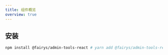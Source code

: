 ```yaml
---
title: 组件概览
overview: true
---
```


## 安装

```bash
npm install @fairys/admin-tools-react # yarn add @fairys/admin-tools-react # pnpm add @fairys/admin-tools-react
```
